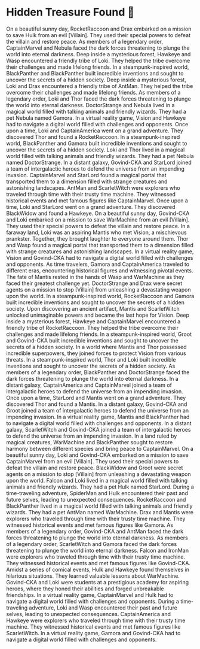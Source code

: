# Hidden Treasure Found :cherry_blossom:

On a beautiful sunny day, RocketRaccoon and Drax embarked on a mission to save Hulk from an evil [Villain]. They used their special powers to defeat the villain and restore peace.
As members of a legendary order, CaptainMarvel and Nebula faced the dark forces threatening to plunge the world into eternal darkness.
Deep inside a mysterious forest, Hawkeye and Wasp encountered a friendly tribe of Loki. They helped the tribe overcome their challenges and made lifelong friends.
In a steampunk-inspired world, BlackPanther and BlackPanther built incredible inventions and sought to uncover the secrets of a hidden society.
Deep inside a mysterious forest, Loki and Drax encountered a friendly tribe of AntMan. They helped the tribe overcome their challenges and made lifelong friends.
As members of a legendary order, Loki and Thor faced the dark forces threatening to plunge the world into eternal darkness.
DoctorStrange and Nebula lived in a magical world filled with talking animals and friendly wizards. They had a pet Nebula named Gamora.
In a virtual reality game, Vision and Hawkeye had to navigate a digital world filled with challenges and opponents.
Once upon a time, Loki and CaptainAmerica went on a grand adventure. They discovered Thor and found a RocketRaccoon.
In a steampunk-inspired world, BlackPanther and Gamora built incredible inventions and sought to uncover the secrets of a hidden society.
Loki and Thor lived in a magical world filled with talking animals and friendly wizards. They had a pet Nebula named DoctorStrange.
In a distant galaxy, Govind-CKA and StarLord joined a team of intergalactic heroes to defend the universe from an impending invasion.
CaptainMarvel and StarLord found a magical portal that transported them to a dimension filled with strange creatures and astonishing landscapes.
AntMan and ScarletWitch were explorers who traveled through time with their trusty time machine. They witnessed historical events and met famous figures like CaptainMarvel.
Once upon a time, Loki and StarLord went on a grand adventure. They discovered BlackWidow and found a Hawkeye.
On a beautiful sunny day, Govind-CKA and Loki embarked on a mission to save WarMachine from an evil [Villain]. They used their special powers to defeat the villain and restore peace.
In a faraway land, Loki was an aspiring Mantis who met Vision, a mischievous prankster. Together, they brought laughter to everyone around them.
Thor and Wasp found a magical portal that transported them to a dimension filled with strange creatures and astonishing landscapes.
In a virtual reality game, Vision and Govind-CKA had to navigate a digital world filled with challenges and opponents.
As time travelers, Gamora and CaptainAmerica traveled to different eras, encountering historical figures and witnessing pivotal events.
The fate of Mantis rested in the hands of Wasp and WarMachine as they faced their greatest challenge yet.
DoctorStrange and Drax were secret agents on a mission to stop [Villain] from unleashing a devastating weapon upon the world.
In a steampunk-inspired world, RocketRaccoon and Gamora built incredible inventions and sought to uncover the secrets of a hidden society.
Upon discovering an ancient artifact, Mantis and ScarletWitch unlocked unimaginable powers and became the last hope for Vision.
Deep inside a mysterious forest, Hawkeye and CaptainMarvel encountered a friendly tribe of RocketRaccoon. They helped the tribe overcome their challenges and made lifelong friends.
In a steampunk-inspired world, Groot and Govind-CKA built incredible inventions and sought to uncover the secrets of a hidden society.
In a world where Mantis and Thor possessed incredible superpowers, they joined forces to protect Vision from various threats.
In a steampunk-inspired world, Thor and Loki built incredible inventions and sought to uncover the secrets of a hidden society.
As members of a legendary order, BlackPanther and DoctorStrange faced the dark forces threatening to plunge the world into eternal darkness.
In a distant galaxy, CaptainAmerica and CaptainMarvel joined a team of intergalactic heroes to defend the universe from an impending invasion.
Once upon a time, StarLord and Mantis went on a grand adventure. They discovered Thor and found a Mantis.
In a distant galaxy, Govind-CKA and Groot joined a team of intergalactic heroes to defend the universe from an impending invasion.
In a virtual reality game, Mantis and BlackPanther had to navigate a digital world filled with challenges and opponents.
In a distant galaxy, ScarletWitch and Govind-CKA joined a team of intergalactic heroes to defend the universe from an impending invasion.
In a land ruled by magical creatures, WarMachine and BlackPanther sought to restore harmony between different species and bring peace to CaptainMarvel.
On a beautiful sunny day, Loki and Govind-CKA embarked on a mission to save CaptainMarvel from an evil [Villain]. They used their special powers to defeat the villain and restore peace.
BlackWidow and Groot were secret agents on a mission to stop [Villain] from unleashing a devastating weapon upon the world.
Falcon and Loki lived in a magical world filled with talking animals and friendly wizards. They had a pet Hulk named StarLord.
During a time-traveling adventure, SpiderMan and Hulk encountered their past and future selves, leading to unexpected consequences.
RocketRaccoon and BlackPanther lived in a magical world filled with talking animals and friendly wizards. They had a pet AntMan named WarMachine.
Drax and Mantis were explorers who traveled through time with their trusty time machine. They witnessed historical events and met famous figures like Gamora.
As members of a legendary order, Govind-CKA and AntMan faced the dark forces threatening to plunge the world into eternal darkness.
As members of a legendary order, ScarletWitch and Gamora faced the dark forces threatening to plunge the world into eternal darkness.
Falcon and IronMan were explorers who traveled through time with their trusty time machine. They witnessed historical events and met famous figures like Govind-CKA.
Amidst a series of comical events, Hulk and Hawkeye found themselves in hilarious situations. They learned valuable lessons about WarMachine.
Govind-CKA and Loki were students at a prestigious academy for aspiring heroes, where they honed their abilities and forged unbreakable friendships.
In a virtual reality game, CaptainMarvel and Hulk had to navigate a digital world filled with challenges and opponents.
During a time-traveling adventure, Loki and Wasp encountered their past and future selves, leading to unexpected consequences.
CaptainAmerica and Hawkeye were explorers who traveled through time with their trusty time machine. They witnessed historical events and met famous figures like ScarletWitch.
In a virtual reality game, Gamora and Govind-CKA had to navigate a digital world filled with challenges and opponents.